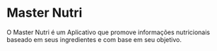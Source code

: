 # Master Nutri

O Master Nutri é um Aplicativo que promove informações nutricionais baseado em seus ingredientes e com base em seu objetivo.
